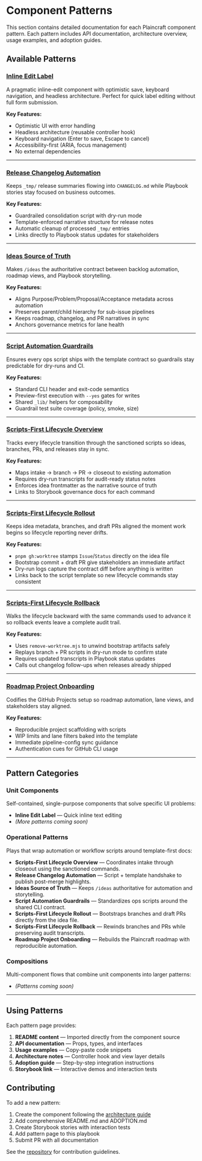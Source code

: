 # Component Patterns

This section contains detailed documentation for each Plaincraft component pattern. Each pattern includes API documentation, architecture overview, usage examples, and adoption guides.

## Available Patterns

### [Inline Edit Label](/patterns/inline-edit-label)

A pragmatic inline-edit component with optimistic save, keyboard navigation, and headless architecture. Perfect for quick label editing without full form submission.

**Key Features:**

- Optimistic UI with error handling
- Headless architecture (reusable controller hook)
- Keyboard navigation (Enter to save, Escape to cancel)
- Accessibility-first (ARIA, focus management)
- No external dependencies

---

### [Release Changelog Automation](/patterns/release-changelog-automation)

Keeps `_tmp/` release summaries flowing into `CHANGELOG.md` while Playbook stories stay focused on business outcomes.

**Key Features:**

- Guardrailed consolidation script with dry-run mode
- Template-enforced narrative structure for release notes
- Automatic cleanup of processed `_tmp/` entries
- Links directly to Playbook status updates for stakeholders

---

### [Ideas Source of Truth](/patterns/ideas-source-of-truth)

Makes `/ideas` the authoritative contract between backlog automation, roadmap views, and Playbook storytelling.

**Key Features:**

- Aligns Purpose/Problem/Proposal/Acceptance metadata across automation
- Preserves parent/child hierarchy for sub-issue pipelines
- Keeps roadmap, changelog, and PR narratives in sync
- Anchors governance metrics for lane health

---

### [Script Automation Guardrails](/patterns/script-automation-guardrails)

Ensures every ops script ships with the template contract so guardrails stay predictable for dry-runs and CI.

**Key Features:**

- Standard CLI header and exit-code semantics
- Preview-first execution with `--yes` gates for writes
- Shared `_lib/` helpers for composability
- Guardrail test suite coverage (policy, smoke, size)

---

### [Scripts-First Lifecycle Overview](/patterns/scripts-first-lifecycle-overview)

Tracks every lifecycle transition through the sanctioned scripts so ideas, branches, PRs, and releases stay in sync.

**Key Features:**

- Maps intake → branch → PR → closeout to existing automation
- Requires dry-run transcripts for audit-ready status notes
- Enforces idea frontmatter as the narrative source of truth
- Links to Storybook governance docs for each command

---

### [Scripts-First Lifecycle Rollout](/patterns/scripts-first-lifecycle-rollout)

Keeps idea metadata, branches, and draft PRs aligned the moment work begins so lifecycle reporting never drifts.

**Key Features:**

- `pnpm gh:worktree` stamps `Issue`/`Status` directly on the idea file
- Bootstrap commit + draft PR give stakeholders an immediate artifact
- Dry-run logs capture the contract diff before anything is written
- Links back to the script template so new lifecycle commands stay consistent

---

### [Scripts-First Lifecycle Rollback](/patterns/scripts-first-lifecycle-rollback)

Walks the lifecycle backward with the same commands used to advance it so rollback events leave a complete audit trail.

**Key Features:**

- Uses `remove-worktree.mjs` to unwind bootstrap artifacts safely
- Replays branch + PR scripts in dry-run mode to confirm state
- Requires updated transcripts in Playbook status updates
- Calls out changelog follow-ups when releases already shipped

---

### [Roadmap Project Onboarding](/patterns/roadmap-project-onboarding)

Codifies the GitHub Projects setup so roadmap automation, lane views, and stakeholders stay aligned.

**Key Features:**

- Reproducible project scaffolding with scripts
- WIP limits and lane filters baked into the template
- Immediate pipeline-config sync guidance
- Authentication cues for GitHub CLI usage

---

## Pattern Categories

### Unit Components

Self-contained, single-purpose components that solve specific UI problems:

- **Inline Edit Label** — Quick inline text editing
- _(More patterns coming soon)_

### Operational Patterns

Plays that wrap automation or workflow scripts around template-first docs:

- **Scripts-First Lifecycle Overview** — Coordinates intake through closeout using the sanctioned commands.
- **Release Changelog Automation** — Script + template handshake to publish post-merge highlights.
- **Ideas Source of Truth** — Keeps `/ideas` authoritative for automation and storytelling.
- **Script Automation Guardrails** — Standardizes ops scripts around the shared CLI contract.
- **Scripts-First Lifecycle Rollout** — Bootstraps branches and draft PRs directly from the idea file.
- **Scripts-First Lifecycle Rollback** — Rewinds branches and PRs while preserving audit transcripts.
- **Roadmap Project Onboarding** — Rebuilds the Plaincraft roadmap with reproducible automation.

### Compositions

Multi-component flows that combine unit components into larger patterns:

- _(Patterns coming soon)_

---

## Using Patterns

Each pattern page provides:

1. **README content** — Imported directly from the component source
2. **API documentation** — Props, types, and interfaces
3. **Usage examples** — Copy-paste code snippets
4. **Architecture notes** — Controller hook and view layer details
5. **Adoption guide** — Step-by-step integration instructions
6. **Storybook link** — Interactive demos and interaction tests

## Contributing

To add a new pattern:

1. Create the component following the [architecture guide](/architecture)
2. Add comprehensive README.md and ADOPTION.md
3. Create Storybook stories with interaction tests
4. Add pattern page to this playbook
5. Submit PR with all documentation

See the [repository](https://github.com/louis-pvs/plaincraft) for contribution guidelines.
